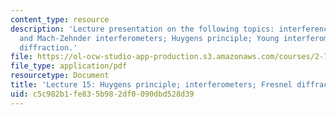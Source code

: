 ```yaml
---
content_type: resource
description: 'Lecture presentation on the following topics: interference; Michelson
  and Mach-Zehnder interferometers; Huygens principle; Young interferometer; Fresnel
  diffraction.'
file: https://ol-ocw-studio-app-production.s3.amazonaws.com/courses/2-71-optics-spring-2009/c5c982b1fe835b982df0090dbd528d39_MIT2_71S09_lec15.pdf
file_type: application/pdf
resourcetype: Document
title: 'Lecture 15: Huygens principle; interferometers; Fresnel diffraction'
uid: c5c982b1-fe83-5b98-2df0-090dbd528d39
---
```

